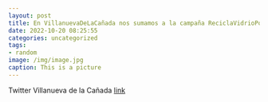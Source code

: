 ```yaml
---
layout: post
title: En VillanuevaDeLaCañada nos sumamos a la campaña ReciclaVidrioPorEllas por el DíaCáncerMama. @ecovidrio transformará los enva...
date: 2022-10-20 08:25:55
categories: uncategorized
tags:
- random
image: /img/image.jpg
caption: This is a picture
---
```

Twitter Villanueva de la Cañada [link](https://twitter.com/AytoVDLCanada/status/1582721829273497600)
